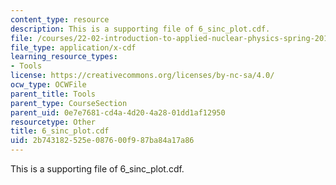 ```yaml
---
content_type: resource
description: This is a supporting file of 6_sinc_plot.cdf.
file: /courses/22-02-introduction-to-applied-nuclear-physics-spring-2012/2b743182525e087600f987ba84a17a86_6_sinc_plot.cdf
file_type: application/x-cdf
learning_resource_types:
- Tools
license: https://creativecommons.org/licenses/by-nc-sa/4.0/
ocw_type: OCWFile
parent_title: Tools
parent_type: CourseSection
parent_uid: 0e7e7681-cd4a-4d20-4a28-01dd1af12950
resourcetype: Other
title: 6_sinc_plot.cdf
uid: 2b743182-525e-0876-00f9-87ba84a17a86
---
```

This is a supporting file of 6_sinc_plot.cdf.